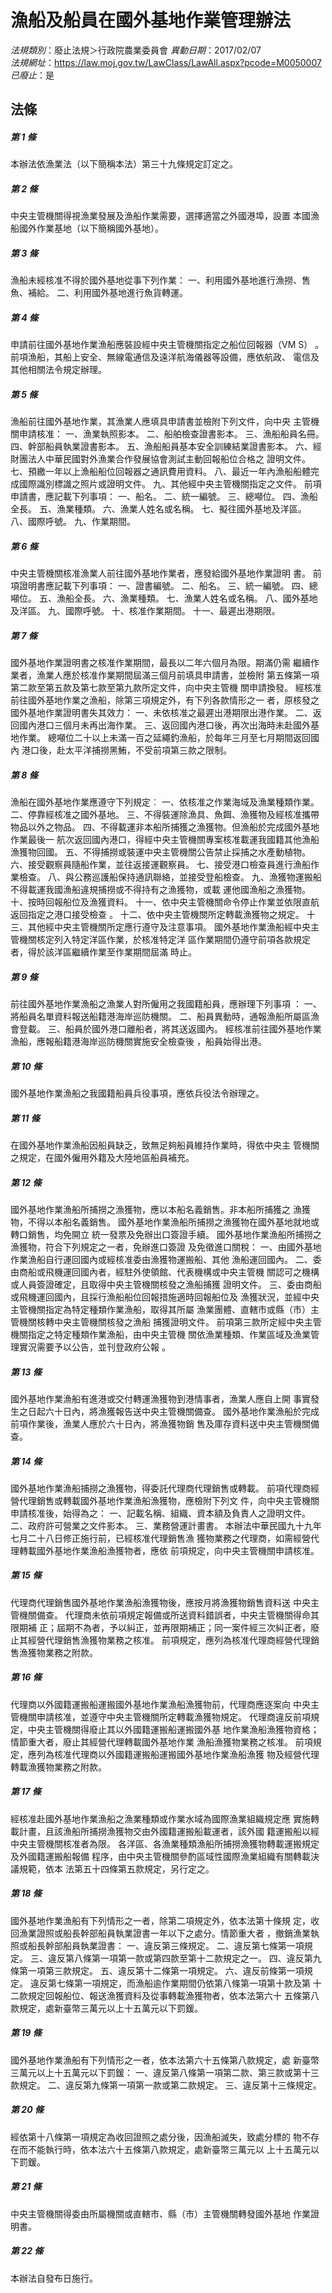 # 漁船及船員在國外基地作業管理辦法

*法規類別*：廢止法規＞行政院農業委員會
*異動日期*：2017/02/07  
*法規網址*：https://law.moj.gov.tw/LawClass/LawAll.aspx?pcode=M0050007
*已廢止*：是


## 法條
##### 第 1 條
本辦法依漁業法（以下簡稱本法）第三十九條規定訂定之。

##### 第 2 條
中央主管機關得視漁業發展及漁船作業需要，選擇適當之外國港埠，設置
本國漁船國外作業基地（以下簡稱國外基地）。

##### 第 3 條
漁船未經核准不得於國外基地從事下列作業：
一、利用國外基地進行漁撈、售魚、補給。
二、利用國外基地進行魚貨轉運。

##### 第 4 條
申請前往國外基地作業漁船應裝設經中央主管機關指定之船位回報器（VM
S） 。
前項漁船，其船上安全、無線電通信及遠洋航海儀器等設備，應依航政、
電信及其他相關法令規定辦理。

##### 第 5 條
漁船前往國外基地作業，其漁業人應填具申請書並檢附下列文件，向中央
主管機關申請核准：
一、漁業執照影本。
二、船舶檢查證書影本。
三、漁船船員名冊。
四、幹部船員執業證書影本。
五、漁船船員基本安全訓練結業證書影本。
六、經財團法人中華民國對外漁業合作發展協會測試主動回報船位合格之
    證明文件。
七、預繳一年以上漁船船位回報器之通訊費用資料。
八、最近一年內漁船船體完成國際識別標識之照片或證明文件。
九、其他經中央主管機關指定之文件。
前項申請書，應記載下列事項：
一、船名。
二、統一編號。
三、總噸位。
四、漁船全長。
五、漁業種類。
六、漁業人姓名或名稱。
七、擬往國外基地及洋區。
八、國際呼號。
九、作業期間。

##### 第 6 條
中央主管機關核准漁業人前往國外基地作業者，應發給國外基地作業證明
書。
前項證明書應記載下列事項：
一、證書編號。
二、船名。
三、統一編號。
四、總噸位。
五、漁船全長。
六、漁業種類。
七、漁業人姓名或名稱。
八、國外基地及洋區。
九、國際呼號。
十、核准作業期間。
十一、最遲出港期限。

##### 第 7 條
國外基地作業證明書之核准作業期間，最長以二年六個月為限。期滿仍需
繼續作業者，漁業人應於核准作業期間屆滿三個月前填具申請書，並檢附
第五條第一項第二款至第五款及第七款至第九款所定文件，向中央主管機
關申請換發。
經核准前往國外基地作業之漁船，除第三項規定外，有下列各款情形之一
者，原核發之國外基地作業證明書失其效力：
一、未依核准之最遲出港期限出港作業。
二、返回國內港口三個月未再出海作業。
三、返回國內港口後，再次出海時未赴國外基地作業。
總噸位二十以上未滿一百之延繩釣漁船，於每年三月至七月期間返回國內
港口後，赴太平洋捕撈黑鮪，不受前項第三款之限制。

##### 第 8 條
漁船在國外基地作業應遵守下列規定︰
一、依核准之作業海域及漁業種類作業。
二、停靠經核准之國外基地。
三、不得裝運除漁具、魚餌、漁獲物及經核准攜帶物品以外之物品。
四、不得載運非本船所捕獲之漁獲物。但漁船於完成國外基地作業最後一
    航次返回國內港口，得經中央主管機關專案核准載運我國籍其他漁船
    漁獲物回國。
五、不得捕撈或裝運中央主管機關公告禁止採捕之水產動植物。
六、接受觀察員隨船作業，並往返接運觀察員。
七、接受港口檢查員進行漁船作業檢查。
八、與公務巡護船保持通訊聯絡，並接受登船檢查。
九、漁獲物運搬船不得載運我國漁船違規捕撈或不得持有之漁獲物，或載
    運他國漁船之漁獲物。
十、按時回報船位及漁獲資料。
十一、依中央主管機關命令停止作業並依限直航返回指定之港口接受檢查
      。
十二、依中央主管機關所定轉載漁獲物之規定。
十三、其他經中央主管機關所定應行遵守及注意事項。
國外基地作業漁船經中央主管機關核定列入特定洋區作業，於核准特定洋
區作業期間仍遵守前項各款規定者，得於該洋區繼續作業至作業期間屆滿
時止。

##### 第 9 條
前往國外基地作業漁船之漁業人對所僱用之我國籍船員，應辦理下列事項
：
一、將船員名單資料報送船籍港海岸巡防機關。
二、船員異動時，通報漁船所屬區漁會登載。
三、船員於國外港口離船者，將其送返國內。
經核准前往國外基地作業漁船，應報船籍港海岸巡防機關實施安全檢查後
，船員始得出港。

##### 第 10 條
國外基地作業漁船之我國籍船員兵役事項，應依兵役法令辦理之。

##### 第 11 條
在國外基地作業漁船因船員缺乏，致無足夠船員維持作業時，得依中央主
管機關之規定，在國外僱用外籍及大陸地區船員補充。

##### 第 12 條
國外基地作業漁船所捕撈之漁獲物，應以本船名義銷售。非本船所捕獲之
漁獲物，不得以本船名義銷售。
國外基地作業漁船所捕撈之漁獲物在國外基地就地或轉口銷售，均免開立
統一發票及免辦出口簽證手續。
國外基地作業漁船所捕撈之漁獲物，符合下列規定之一者，免辦進口簽證
及免徵進口關稅：
一、由國外基地作業漁船自行運回國內或經核准委由漁獲物運搬船、其他
    漁船運回國內。
二、委由商船或飛機運回國內者，經駐外使領館、代表機構或中央主管機
    關認可之機構或人員簽證確定，且取得中央主管機關核發之漁船捕獲
    證明文件。
三、委由商船或飛機運回國內，且採行漁船船位回報措施適時回報船位及
    漁獲狀況，並經中央主管機關指定為特定種類作業漁船，取得其所屬
    漁業團體、直轄市或縣（市）主管機關核轉中央主管機關核發之漁船
    捕獲證明文件。
前項第三款所定經中央主管機關指定之特定種類作業漁船，由中央主管機
關依漁業種類、作業區域及漁業管理實況需要予以公告，並刊登政府公報
。

##### 第 13 條
國外基地作業漁船有進港或交付轉運漁獲物到港情事者，漁業人應自上開
事實發生之日起六十日內，將漁獲報告送中央主管機關備查。
國外基地作業漁船於完成前項作業後，漁業人應於六十日內，將漁獲物銷
售及庫存資料送中央主管機關備查。

##### 第 14 條
國外基地作業漁船捕撈之漁獲物，得委託代理商代理銷售或轉載。
前項代理商經營代理銷售或轉載國外基地作業漁船漁獲物，應檢附下列文
件，向中央主管機關申請核准後，始得為之：
一、記載名稱、組織、資本額及負責人之證明文件。
二、政府許可營業之文件影本。
三、業務營運計畫書。
本辦法中華民國九十九年七月二十八日修正施行前，已經核准代理銷售漁
獲物業務之代理商，如需經營代理轉載國外基地作業漁船漁獲物者，應依
前項規定，向中央主管機關申請核准。

##### 第 15 條
代理商代理銷售國外基地作業漁船漁獲物後，應按月將漁獲物銷售資料送
中央主管機關備查。
代理商未依前項規定報備或所送資料錯誤者，中央主管機關得命其限期補
正；屆期不為者，予以糾正，並再限期補正；同一案件經三次糾正者，廢
止其經營代理銷售漁獲物業務之核准。
前項規定，應列為核准代理商經營代理銷售漁獲物業務之附款。

##### 第 16 條
代理商以外國籍運搬船運搬國外基地作業漁船漁獲物前，代理商應逐案向
中央主管機關申請核准，並遵守中央主管機關所定轉載漁獲物規定。
代理商違反前項規定，中央主管機關得廢止其以外國籍運搬船運搬國外基
地作業漁船漁獲物資格；情節重大者，廢止其經營代理轉載國外基地作業
漁船漁獲物業務之核准。
前項規定，應列為核准代理商以外國籍運搬船運搬國外基地作業漁船漁獲
物及經營代理轉載漁獲物業務之附款。

##### 第 17 條
經核准赴國外基地作業漁船之漁業種類或作業水域為國際漁業組織規定應
實施轉載計畫，且該漁船所捕撈漁獲物交由外國籍運搬船載運者，該外國
籍運搬船以經中央主管機關核准者為限。
各洋區、各漁業種類漁船所捕撈漁獲物轉載運搬規定及外國籍運搬船報備
程序，由中央主管機關參酌區域性國際漁業組織有關轉載決議規範，依本
法第五十四條第五款規定，另行定之。

##### 第 18 條
國外基地作業漁船有下列情形之一者，除第二項規定外，依本法第十條規
定，收回漁業證照或船長幹部船員執業證書一年以下之處分。情節重大者
，撤銷漁業執照或船長幹部船員執業證書：
一、違反第三條規定。
二、違反第七條第一項規定。
三、違反第八條第一項第一款或第四款至第十二款規定之一。
四、違反第九條第一項第三款規定。
五、違反第十二條第一項規定。
六、違反前條第一項規定。
違反第七條第一項規定，而漁船逾作業期間仍依第八條第一項第十款及第
十二款規定回報船位、報送漁獲資料及從事轉載漁獲物者，依本法第六十
五條第八款規定，處新臺幣三萬元以上十五萬元以下罰鍰。

##### 第 19 條
國外基地作業漁船有下列情形之一者，依本法第六十五條第八款規定，處
新臺幣三萬元以上十五萬元以下罰鍰：
一、違反第八條第一項第二款、第三款或第十三款規定。
二、違反第九條第一項第一款或第二款規定。
三、違反第十三條規定。

##### 第 20 條
經依第十八條第一項規定為收回證照之處分後，因漁船滅失，致處分標的
物不存在而不能執行時，依本法六十五條第八款規定，處新臺幣三萬元以
上十五萬元以下罰鍰。

##### 第 21 條
中央主管機關得委由所屬機關或直轄市、縣（市）主管機關轉發國外基地
作業證明書。

##### 第 22 條
本辦法自發布日施行。


